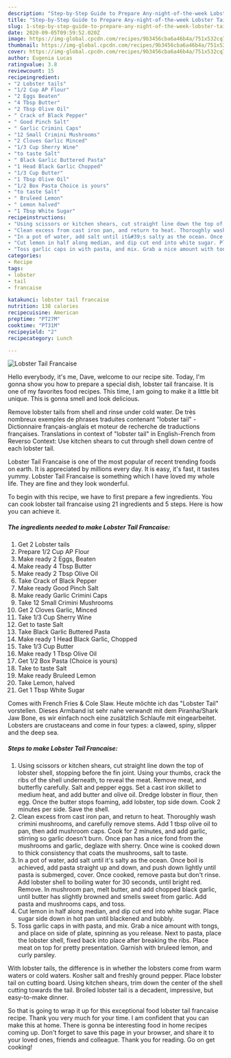 ```yaml
---
description: "Step-by-Step Guide to Prepare Any-night-of-the-week Lobster Tail Francaise"
title: "Step-by-Step Guide to Prepare Any-night-of-the-week Lobster Tail Francaise"
slug: 1-step-by-step-guide-to-prepare-any-night-of-the-week-lobster-tail-francaise
date: 2020-09-05T09:59:52.020Z
image: https://img-global.cpcdn.com/recipes/9b3456cba6a46b4a/751x532cq70/lobster-tail-francaise-recipe-main-photo.jpg
thumbnail: https://img-global.cpcdn.com/recipes/9b3456cba6a46b4a/751x532cq70/lobster-tail-francaise-recipe-main-photo.jpg
cover: https://img-global.cpcdn.com/recipes/9b3456cba6a46b4a/751x532cq70/lobster-tail-francaise-recipe-main-photo.jpg
author: Eugenia Lucas
ratingvalue: 3.8
reviewcount: 15
recipeingredient:
- "2 Lobster tails"
- "1/2 Cup AP Flour"
- "2 Eggs Beaten"
- "4 Tbsp Butter"
- "2 Tbsp Olive Oil"
- " Crack of Black Pepper"
- " Good Pinch Salt"
- " Garlic Crimini Caps"
- "12 Small Crimini Mushrooms"
- "2 Cloves Garlic Minced"
- "1/3 Cup Sherry Wine"
- "to taste Salt"
- " Black Garlic Buttered Pasta"
- "1 Head Black Garlic Chopped"
- "1/3 Cup Butter"
- "1 Tbsp Olive Oil"
- "1/2 Box Pasta Choice is yours"
- "to taste Salt"
- " Bruleed Lemon"
- " Lemon halved"
- "1 Tbsp White Sugar"
recipeinstructions:
- "Using scissors or kitchen shears, cut straight line down the top of lobster shell, stopping before the fin joint. Using your thumbs, crack the ribs of the shell underneath, to reveal the meat. Remove meat, and butterfly carefully. Salt and pepper eggs. Set a cast iron skillet to medium heat, and add butter and olive oil. Dredge lobster in flour, then egg. Once the butter stops foaming, add lobster, top side down. Cook 2 minutes per side. Save the shell."
- "Clean excess from cast iron pan, and return to heat. Thoroughly wash crimini mushrooms, and carefully remove stems. Add 1 tbsp olive oil to pan, then add mushroom caps. Cook for 2 minutes, and add garlic, stirring so garlic doesn&#39;t burn. Once pan has a nice fond from the mushrooms and garlic, deglaze with sherry. Once wine is cooked down to thick consistency that coats the mushrooms, salt to taste."
- "In a pot of water, add salt until it&#39;s salty as the ocean. Once boil is achieved, add pasta straight up and down, and push down lightly until pasta is submerged, cover. Once cooked, remove pasta but don&#39;t rinse. Add lobster shell to boiling water for 30 seconds, until bright red. Remove. In mushroom pan, melt butter, and add chopped black garlic, until butter has slightly browned and smells sweet from garlic. Add pasta and mushrooms caps, and toss."
- "Cut lemon in half along median, and dip cut end into white sugar. Place sugar side down in hot pan until blackened and bubbly."
- "Toss garlic caps in with pasta, and mix. Grab a nice amount with tongs, and place on side of plate, spinning as you release. Next to pasta, place the lobster shell, fixed back into place after breaking the ribs. Place meat on top for pretty presentation. Garnish with bruleed lemon, and curly parsley."
categories:
- Recipe
tags:
- lobster
- tail
- francaise

katakunci: lobster tail francaise 
nutrition: 138 calories
recipecuisine: American
preptime: "PT27M"
cooktime: "PT31M"
recipeyield: "2"
recipecategory: Lunch

---
```



![Lobster Tail Francaise](https://img-global.cpcdn.com/recipes/9b3456cba6a46b4a/751x532cq70/lobster-tail-francaise-recipe-main-photo.jpg)

Hello everybody, it's me, Dave, welcome to our recipe site. Today, I'm gonna show you how to prepare a special dish, lobster tail francaise. It is one of my favorites food recipes. This time, I am going to make it a little bit unique. This is gonna smell and look delicious.

Remove lobster tails from shell and rinse under cold water. De très nombreux exemples de phrases traduites contenant &#34;lobster tail&#34; - Dictionnaire français-anglais et moteur de recherche de traductions françaises. Translations in context of &#34;lobster tail&#34; in English-French from Reverso Context: Use kitchen shears to cut through shell down centre of each lobster tail.

Lobster Tail Francaise is one of the most popular of recent trending foods on earth. It is appreciated by millions every day. It is easy, it's fast, it tastes yummy. Lobster Tail Francaise is something which I have loved my whole life. They are fine and they look wonderful.


To begin with this recipe, we have to first prepare a few ingredients. You can cook lobster tail francaise using 21 ingredients and 5 steps. Here is how you can achieve it.

<!--inarticleads1-->

##### The ingredients needed to make Lobster Tail Francaise:

1. Get 2 Lobster tails
1. Prepare 1/2 Cup AP Flour
1. Make ready 2 Eggs, Beaten
1. Make ready 4 Tbsp Butter
1. Make ready 2 Tbsp Olive Oil
1. Take  Crack of Black Pepper
1. Make ready  Good Pinch Salt
1. Make ready  Garlic Crimini Caps
1. Take 12 Small Crimini Mushrooms
1. Get 2 Cloves Garlic, Minced
1. Take 1/3 Cup Sherry Wine
1. Get to taste Salt
1. Take  Black Garlic Buttered Pasta
1. Make ready 1 Head Black Garlic, Chopped
1. Take 1/3 Cup Butter
1. Make ready 1 Tbsp Olive Oil
1. Get 1/2 Box Pasta (Choice is yours)
1. Take to taste Salt
1. Make ready  Bruleed Lemon
1. Take  Lemon, halved
1. Get 1 Tbsp White Sugar


Comes with French Fries &amp; Cole Slaw. Heute möchte ich das &#34;Lobster Tail&#34; vorstellen. Dieses Armband ist sehr nahe verwandt mit dem Piranha/Shark Jaw Bone, es wir einfach noch eine zusätzlich Schlaufe mit eingearbeitet. Lobsters are crustaceans and come in four types: a clawed, spiny, slipper and the deep sea. 

<!--inarticleads2-->

##### Steps to make Lobster Tail Francaise:

1. Using scissors or kitchen shears, cut straight line down the top of lobster shell, stopping before the fin joint. Using your thumbs, crack the ribs of the shell underneath, to reveal the meat. Remove meat, and butterfly carefully. Salt and pepper eggs. Set a cast iron skillet to medium heat, and add butter and olive oil. Dredge lobster in flour, then egg. Once the butter stops foaming, add lobster, top side down. Cook 2 minutes per side. Save the shell.
1. Clean excess from cast iron pan, and return to heat. Thoroughly wash crimini mushrooms, and carefully remove stems. Add 1 tbsp olive oil to pan, then add mushroom caps. Cook for 2 minutes, and add garlic, stirring so garlic doesn&#39;t burn. Once pan has a nice fond from the mushrooms and garlic, deglaze with sherry. Once wine is cooked down to thick consistency that coats the mushrooms, salt to taste.
1. In a pot of water, add salt until it&#39;s salty as the ocean. Once boil is achieved, add pasta straight up and down, and push down lightly until pasta is submerged, cover. Once cooked, remove pasta but don&#39;t rinse. Add lobster shell to boiling water for 30 seconds, until bright red. Remove. In mushroom pan, melt butter, and add chopped black garlic, until butter has slightly browned and smells sweet from garlic. Add pasta and mushrooms caps, and toss.
1. Cut lemon in half along median, and dip cut end into white sugar. Place sugar side down in hot pan until blackened and bubbly.
1. Toss garlic caps in with pasta, and mix. Grab a nice amount with tongs, and place on side of plate, spinning as you release. Next to pasta, place the lobster shell, fixed back into place after breaking the ribs. Place meat on top for pretty presentation. Garnish with bruleed lemon, and curly parsley.


With lobster tails, the difference is in whether the lobsters come from warm waters or cold waters. Kosher salt and freshly ground pepper. Place lobster tail on cutting board. Using kitchen shears, trim down the center of the shell cutting towards the tail. Broiled lobster tail is a decadent, impressive, but easy-to-make dinner. 

So that is going to wrap it up for this exceptional food lobster tail francaise recipe. Thank you very much for your time. I am confident that you can make this at home. There is gonna be interesting food in home recipes coming up. Don't forget to save this page in your browser, and share it to your loved ones, friends and colleague. Thank you for reading. Go on get cooking!
